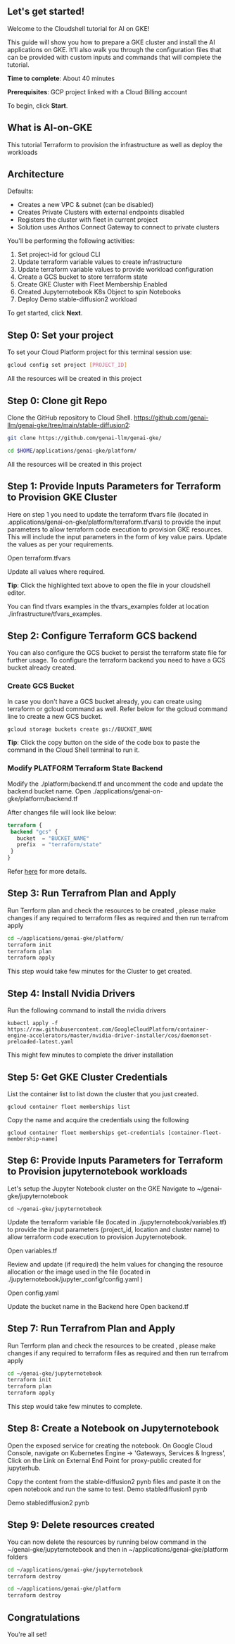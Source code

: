
## Let's get started!

Welcome to the Cloudshell tutorial for AI on GKE!

This guide will show you how to prepare a GKE cluster and install the AI applications on GKE. It'll also walk you through the configuration files that can be provided with custom inputs and commands that will complete the tutorial.

**Time to complete**: About 40 minutes

**Prerequisites**: GCP project linked with a Cloud Billing account

To begin, click **Start**.

## What is AI-on-GKE

This tutorial Terraform to provision the infrastructure as well as deploy the workloads

## Architecture
Defaults:
- Creates a new VPC & subnet (can be disabled)
- Creates Private Clusters with external endpoints disabled
- Registers the cluster with fleet in current project
- Solution uses Anthos Connect Gateway to connect to private clusters

You'll be performing the following activities:

1. Set project-id for gcloud CLI
2. Update terraform variable values to create infrastructure
3. Update terraform variable values to provide workload configuration
4. Create a GCS bucket to store terraform state
5. Create GKE Cluster with Fleet Membership Enabled
6. Created Jupyternotebook K8s Object to spin Notebooks
7. Deploy Demo stable-diffusion2 workload


To get started, click **Next**.

## Step 0: Set your project
To set your Cloud Platform project for this terminal session use:
```bash
gcloud config set project [PROJECT_ID]
```
All the resources will be created in this project

## Step 0: Clone git Repo
Clone the GitHub repository to Cloud Shell.
https://github.com/genai-llm/genai-gke/tree/main/stable-diffusion2:
```bash
git clone https://github.com/genai-llm/genai-gke/

cd $HOME/applications/genai-gke/platform/
```
All the resources will be created in this project

## Step 1: Provide Inputs Parameters for Terraform to Provision GKE Cluster

Here on step 1 you need to update the terraform tfvars file (located in .applications/genai-on-gke/platform/terraform.tfvars) to provide the input parameters to allow terraform code execution to provision GKE resources. This will include the input parameters in the form of key value pairs. Update the values as per your requirements.

<walkthrough-editor-open-file filePath="platform/terraform.tfvars"> Open terraform.tfvars
</walkthrough-editor-open-file>

Update all values where required.

**Tip**: Click the highlighted text above to open the file in your cloudshell editor.

You can find tfvars examples in the tfvars_examples folder at location ./infrastructure/tfvars_examples.


## Step 2: Configure Terraform GCS backend

You can also configure the GCS bucket to persist the terraform state file for further usage. To configure the terraform backend you need to have a GCS bucket already created.


### Create GCS Bucket
In case you don't have a GCS bucket already, you can create using terraform or gcloud command as well. Refer below for the gcloud command line to create a new GCS bucket.
```bash
gcloud storage buckets create gs://BUCKET_NAME
```
**Tip**: Click the copy button on the side of the code box to paste the command in the Cloud Shell terminal to run it.


### Modify PLATFORM Terraform State Backend

Modify the ./platform/backend.tf and uncomment the code and update the backend bucket name.
<walkthrough-editor-open-file filePath="$HOME/applications/genai-on-gke/platform/backend.tf"> Open ./applications/genai-on-gke/platform/backend.tf
</walkthrough-editor-open-file>

After changes file will look like below:
```terraform
terraform {
 backend "gcs" {
   bucket  = "BUCKET_NAME"
   prefix  = "terraform/state"
 }
}
```

Refer [here](https://cloud.google.com/docs/terraform/resource-management/store-state) for more details.

## Step 3: Run Terrafrom Plan and Apply

Run Terrform plan and check the resources to be created , please make changes if any required to terraform files as required and then run terrafrom apply
```bash
cd ~/applications/genai-gke/platform/
terraform init
terraform plan
terraform apply
```

This step would take few minutes for the Cluster to get created.

## Step 4: Install Nvidia Drivers

Run the following command to install the nvidia drivers

```kubectl apply -f https://raw.githubusercontent.com/GoogleCloudPlatform/container-engine-accelerators/master/nvidia-driver-installer/cos/daemonset-preloaded-latest.yaml```

This might few minutes to complete the driver installation

## Step 5: Get GKE Cluster Credentials

List the container list to list down the cluster that you just created.

```gcloud container fleet memberships list```

Copy the name and acquire the credentials using the following

```gcloud container fleet memberships get-credentials [container-fleet-membership-name]```

## Step 6: Provide Inputs Parameters for Terraform to Provision jupyternotebook workloads

Let's setup the Jupyter Notebook cluster on the GKE
Navigate to ~/genai-gke/jupyternotebook

```cd ~/genai-gke/jupyternotebook```

Update the terraform variable file (located in ./jupyternotebook/variables.tf) to provide the input parameters (project_id, location and cluster name) to allow terraform code execution to provision Jupyternotebook.

<walkthrough-editor-open-file filePath="./jupyternotebook/variables.tf"> Open variables.tf
</walkthrough-editor-open-file>

Review and update (if required) the helm values for changing the resource allocation or the image used in the file (located in ./jupyternotebook/jupyter_config/config.yaml )

<walkthrough-editor-open-file filePath="./jupyternotebook/jupyter_config/config.yaml"> Open config.yaml
</walkthrough-editor-open-file>

Update the bucket name in the Backend here
<walkthrough-editor-open-file filePath="./jupyternotebook/backend.tf"> Open backend.tf
</walkthrough-editor-open-file>

## Step 7: Run Terrafrom Plan and Apply

Run Terrform plan and check the resources to be created , please make changes if any required to terraform files as required and then run terrafrom apply
```bash
cd ~/genai-gke/jupyternotebook
terraform init
terraform plan
terraform apply
```

This step would take few minutes to complete.

## Step 8: Create a Notebook on Jupyternotebook
Open the exposed service for creating the notebook. On Google Cloud Console, navigate on Kubernetes Engine -> 'Gateways, Services & Ingress', Click on the Link on External End Point for proxy-public created for jupyterhub.

Copy the content from the stable-diffusion2 pynb files and paste it on the open notebook and run the same to test.
<walkthrough-editor-open-file filePath="./stable-diffusion2/stable_diffusion_inference_on_ray.ipynb"> Demo stablediffusion1 pynb
</walkthrough-editor-open-file>

<walkthrough-editor-open-file filePath="./lstable-diffusion2/stable_diffusion_on_ray.ipynb"> Demo stablediffusion2 pynb
</walkthrough-editor-open-file>

## Step 9: Delete resources created

You can now delete the resources by running below command in the ~/genai-gke/jupyternotebook and then in  ~/applications/genai-gke/platform folders


```bash
cd ~/applications/genai-gke/jupyternotebook
terraform destroy

cd ~/applications/genai-gke/platform
terraform destroy
```

## Congratulations

<walkthrough-conclusion-trophy></walkthrough-conclusion-trophy>

You're all set!
